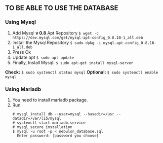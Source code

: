 ## TO BE ABLE TO USE THE DATABASE

### Using Mysql

1. Add Mysql **v 0.8** Apt Repository
   ``` $ wget -c https://dev.mysql.com/get/mysql-apt-config_0.8.10-1_all.deb ```
2. Install the Mysql Repository
   ``` $ sudo dpkg -i mysql-apt-config_0.8.10-1_all.deb ```
3. Press Ok
4. Update apt
   ``` $ sudo apt update ```
5. Finally, Install Mysql.
   ``` $ sudo apt-get install mysql-server ```

**Check:**
   ``` $ sudo systemctl status mysql ```
**Optional:**
   ``` $ sudo systemctl enable mysql ```

### Using Mariadb
1. You need to install mariadb package.
2. Run
   ``` 
   # mysql_install_db --user=mysql --basedir=/usr --datadir=/var/lib/mysql
   # systemctl start mariadb.service
   # mysql_secure_installation
   $ mysql -u root -p < nebulon_database.sql
     Enter password: [password you choose] 
     ```

